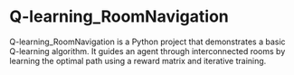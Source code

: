 # Q-learning_RoomNavigation
Q-learning_RoomNavigation is a Python project that demonstrates a basic Q-learning algorithm. It guides an agent through interconnected rooms by learning the optimal path using a reward matrix and iterative training.

